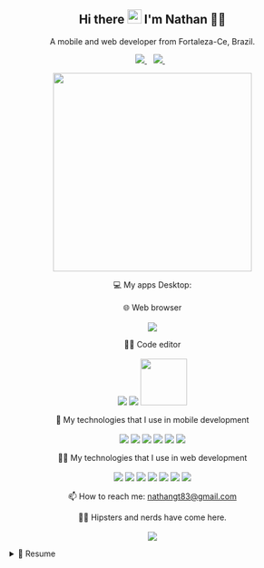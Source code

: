 

<h2 align="center"> Hi there <img src="https://media.giphy.com/media/hvRJCLFzcasrR4ia7z/giphy.gif" width="25px"> I'm Nathan 👨‍💻</h2>

<p align='center'>
  A mobile and web developer from Fortaleza-Ce, Brazil.
</p>



<p align='center'>
  
  <a href="https://www.linkedin.com/in/nathanussk/">
    <img src="https://img.shields.io/badge/linkedin-%230077B5.svg?&style=for-the-badge&logo=linkedin&logoColor=white" />
  </a>&nbsp;&nbsp;
  <a href="https://www.instagram.com/nathan.exec">
    <img src="https://img.shields.io/badge/instagram-%23E4405F.svg?&style=for-the-badge&logo=instagram&logoColor=white" />        
  </a>&nbsp;&nbsp;
  
</p>

<p align='center'>
  <a href="#"><img src="https://github-readme-stats.vercel.app/api?username=nathanussk&show_icons=true&count_private=true&theme=dark" width="350"></a>
</p>

<p align='center'>
  💻 My apps Desktop:<br/><br/>
  🌐 Web browser<br/><br/>
  <img src="https://img.shields.io/badge/google chrome-00786?logo=google-chrome&logoColor=white&style=for-the-badge&color=#34A853" />
  <p align='center'>
  👨‍💻 Code editor<br/><br/>
  <img src="https://img.shields.io/badge/VS Code-0078D6?logo=visual-studio-code&logoColor=white&style=for-the-badge&color=0086D1" />
    <img src="https://img.shields.io/badge/Android Studio-3DDC84?style=for-the-badge&logo=android&logoColor=white" />
     <img src="https://img.shields.io/badge/Xcode-007ACC?style=flat-square&logo=Xcode&logoColor=white" width="82"> 

</p>



<p align='center'>
  📱 My technologies that I use in mobile development<br/><br/>
  <img src="https://img.shields.io/badge/Java-ED8B00?style=for-the-badge&logo=java&logoColor=white" />
  <img src="https://img.shields.io/badge/firebase-ffca28?style=for-the-badge&logo=firebase&logoColor=black" />
  <img src="https://img.shields.io/badge/Postman-FF6C37?style=for-the-badge&logo=Postman&logoColor=white" />
  <img src="https://img.shields.io/badge/MySQL-00000F?style=for-the-badge&logo=mysql&logoColor=white" />
  <img src="https://img.shields.io/badge/Kotlin-0095D5?&style=for-the-badge&logo=kotlin&logoColor=white" />
  <img src="https://img.shields.io/badge/Swift-FA7343?style=for-the-badge&logo=swift&logoColor=white" /> 

</p>



<p align='center'>
  👨‍💻 My technologies that I use in web development<br/><br/>
  <img src="https://img.shields.io/badge/HTML5-E34F26?style=for-the-badge&logo=html5&logoColor=white" />
  <img src="https://img.shields.io/badge/CSS3-1572B6?style=for-the-badge&logo=css3&logoColor=white" />
  <img src="https://img.shields.io/badge/JavaScript-323330?style=for-the-badge&logo=javascript&logoColor=F7DF1E" />
  <img src="https://img.shields.io/badge/MySQL-00000F?style=for-the-badge&logo=mysql&logoColor=white" />
  <img src="https://img.shields.io/badge/PostgreSQL-316192?style=for-the-badge&logo=postgresql&logoColor=white" />
  <img src="https://img.shields.io/badge/React-20232A?style=for-the-badge&logo=react&logoColor=61DAFB" />
  <img src="https://img.shields.io/badge/Bootstrap-563D7C?style=for-the-badge&logo=bootstrap&logoColor=white" />
  
</p>


<p align='center'>
  📫 How to reach me: <a href='mailto:nathangt83@gmail.com'>nathangt83@gmail.com</a>
</p>
<p align='center'>
  👨‍💻 Hipsters and nerds have come here. <br/><br/>
  <a href="#"><img src="https://badges.pufler.dev/visits/nathanussk/nathanussk"></a>
</p>

<details>
  <summary>📃 Resume</summary>


## Education
  
  
  <img align="right" src="https://img.shields.io/badge/HTML5-E34F26?style=for-the-badge&logo=html5&logoColor=white" />
  <img align="right" src="https://img.shields.io/badge/CSS3-1572B6?style=for-the-badge&logo=css3&logoColor=white" />
  <img align="right" src="https://img.shields.io/badge/JavaScript-323330?style=for-the-badge&logo=javascript&logoColor=F7DF1E" />
  <img align="right" src="https://img.shields.io/badge/Node.js-43853D?style=for-the-badge&logo=node-dot-js&logoColor=white" />
  <img align="right" src="https://img.shields.io/badge/Git-F05032?style=for-the-badge&logo=git&logoColor=white" />
  <img align="right" src="https://img.shields.io/badge/React-20232A?style=for-the-badge&logo=react&logoColor=61DAFB" />

- 📖 **Front-end developer course**\
📆 2019 - 2020\
📍 **Platzi** - Fortaleza/CE, Brazil
  
  
  <img align="right" src="https://img.shields.io/badge/MySQL-00000F?style=for-the-badge&logo=mysql&logoColor=white" />
  <img align="right" src="https://img.shields.io/badge/Java-ED8B00?style=for-the-badge&logo=java&logoColor=white" />
  <img align="right" src="https://img.shields.io/badge/Android-3DDC84?style=for-the-badge&logo=android&logoColor=white" />
  
- 📖 **Programming Course**\
📆 2019 - 2020\
📍 **Escola de Jovens Programadores - REDE CUCA** - Fortaleza/CE, Brazil

## Experience
  
  <img align="right" src="https://img.shields.io/badge/MySQL-00000F?style=for-the-badge&logo=mysql&logoColor=white" />
  <img align="right" src="https://img.shields.io/badge/Java-ED8B00?style=for-the-badge&logo=java&logoColor=white" />
  <img align="right" src="https://img.shields.io/badge/Android-3DDC84?style=for-the-badge&logo=android&logoColor=white" />
  <img align="right" src="https://img.shields.io/badge/Kotlin-0095D5?&style=for-the-badge&logo=kotlin&logoColor=white" />
  
  <img align="right" src="https://img.shields.io/badge/Kotlin-0095D5?&style=for-the-badge&logo=kotlin&logoColor=white" />
  


- 👨‍💻 **Mobile Developer**\
📆 2021 - 2021\
📍 **Localbox** - Fortaleza/CE, Brazil
  
- 👨‍💻 **iOS Developer**\
📆 2021 - Moment\
📍 **ACT Digital at SODEXO** - Fortaleza/CE, Brazil

</details>
